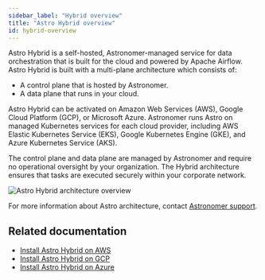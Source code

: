 ```yaml
---
sidebar_label: "Hybrid overview"
title: "Astro Hybrid overview"
id: hybrid-overview
---
```


Astro Hybrid is a self-hosted, Astronomer-managed service for data orchestration that is built for the cloud and powered by Apache Airflow. Astro Hybrid is built with a multi-plane architecture which consists of:

- A control plane that is hosted by Astronomer.
- A data plane that runs in your cloud.

Astro Hybrid can be activated on Amazon Web Services (AWS), Google Cloud Platform (GCP), or Microsoft Azure. Astronomer runs Astro on managed Kubernetes services for each cloud provider, including AWS Elastic Kubernetes Service (EKS), Google Kubernetes Engine (GKE), and Azure Kubernetes Service (AKS).

The control plane and data plane are managed by Astronomer and require no operational oversight by your organization. The Hybrid architecture ensures that tasks are executed securely within your corporate network.

![Astro Hybrid architecture overview](/img/docs/hybrid-architecture-overview.png)

For more information about Astro architecture, contact [Astronomer support](https://cloud.astronomer.io/support).

## Related documentation

- [Install Astro Hybrid on AWS](install-aws.md)
- [Install Astro Hybrid on GCP](install-gcp.md)
- [Install Astro Hybrid on Azure](install-azure.md)